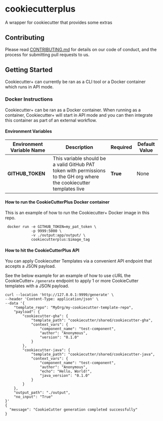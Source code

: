 # cookiecutterplus
A wrapper for cookiecutter that provides some extras

## Contributing
Please read [CONTRIBUTING.md](CONTRIBUTING.md) for details on our code of conduct, and the process for submitting pull requests to us.

## Getting Started
Cookiecutter+ can currently be ran as a CLI tool or a Docker container which runs in API mode.


### Docker Instructions
Cookiecutter+ can be ran as a Docker container.  When running as a container, Cookiecutter+ will start in API mode and you can then integrate this container as part of an external workflow.

#### Environment Variables
| Environment Variable Name | Description                                                                                                           | Required | Default Value |
|---------------------------|-----------------------------------------------------------------------------------------------------------------------|----------|---------------|
| **GITHUB_TOKEN**          | This variable should be a valid GitHub PAT token with permissions to the GH org where the cookiecutter templates live | **True** |          None |

#### How to run the CookieCutterPlus Docker container
This is an example of how to run the Cookiecutter+ Docker image in this repo.
```
 docker run -e GITHUB_TOKEN=my_pat_token \
            -p 9999:5000 \
            -v ./output:app/output/ \
            cookiecutterplus:$image_tag
```

#### How to hit the CookieCutterPlus API
You can apply Cookiecutter Templates via a convenient API endpoint that accepts a JSON payload.

See the below example for an example of how to use cURL the CookieCutter+ `/generate` endpoint to apply 1 or more CookieCutter templates with a JSON payload.

```
curl --location 'http://127.0.0.1:9999/generate' \
--header 'Content-Type: application/json' \
--data '{
    "template_repo": "MyOrg/my-cookiecutter-template-repo",
    "payload": {
        "cookiecutter-gha": {
            "template_path": "cookiecutter/shared/cookiecutter-gha",
            "context_vars": {
                "component_name": "test-component",
                "author": "Anonymous",
                "version": "0.1.0"
            }
        },
        "cookiecutter-java": {
            "template_path": "cookiecutter/shared/cookiecutter-java",
            "context_vars": {
                "component_name": "test-component",
                "author": "Anonymous",
                "echo": "Hello, World!",
                "java_version": "0.1.0"
            }
        }
    },
    "output_path": "./output",
    "no_input": "True"
}'
{
  "message": "CookieCutter generation completed successfully"
}
```
